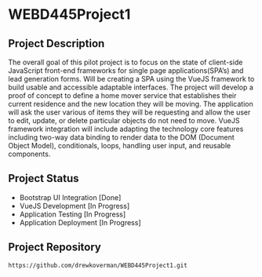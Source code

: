 # WEBD445Project1
## Project Description
The overall goal of this pilot project is to focus on the state of client-side JavaScript front-end frameworks for single page applications(SPA’s) and lead generation forms. Will be creating a SPA using the VueJS framework to build usable and accessible adaptable interfaces. The project will develop a proof of concept to define a home mover service that establishes their current residence and the new location they will be moving. The application will ask the user various of items they will be requesting and allow the user to edit, update, or delete particular objects do not need to move. VueJS framework integration will include adapting the technology core features including two-way data binding to render data to the DOM (Document Object Model), conditionals, loops, handling user input, and reusable components.
## Project Status
* Bootstrap UI Integration [Done]
* VueJS Development [In Progress]
* Application Testing [In Progress]
* Application Deployment [In Progress]
## Project Repository
```
https://github.com/drewkoverman/WEBD445Project1.git
```
